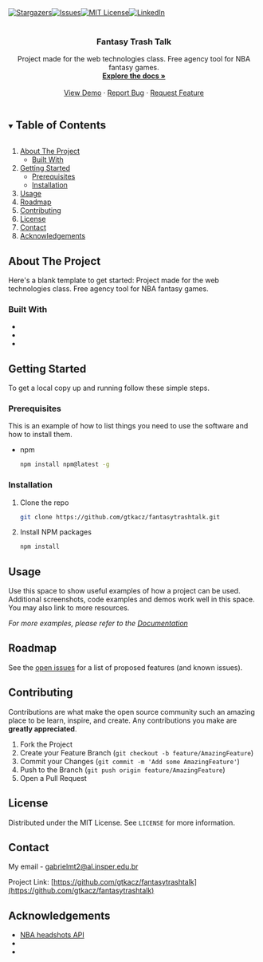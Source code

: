 <!--
*** Thanks for checking out the Best-README-Template. If you have a suggestion
*** that would make this better, please fork the repo and create a pull request
*** or simply open an issue with the tag "enhancement".
*** Thanks again! Now go create something AMAZING! :D
***
***
***
*** To avoid retyping too much info. Do a search and replace for the following:
*** gtkacz, fantasytrashtalk, twitter_handle, gabrielmt2@al.insper.edu.br, Fantasy Trash Talk, Project made for the web technologies class. Free agency tool for NBA fantasy games.
-->



<!-- PROJECT SHIELDS -->
<!--
*** I'm using markdown "reference style" links for readability.
*** Reference links are enclosed in brackets [ ] instead of parentheses ( ).
*** See the bottom of this document for the declaration of the reference variables
*** for contributors-url, forks-url, etc. This is an optional, concise syntax you may use.
*** https://www.markdownguide.org/basic-syntax/#reference-style-links
-->
<!-- [![Stargazers][stars-shield]][https://github.com/gtkacz/fantasytrashtalk/stargazers]
[![Issues][issues-shield]][https://github.com/gtkacz/fantasytrashtalk/issues]
[![MIT License][license-shieldhttps://github.com/gtkacz/fantasytrashtalk/blob/main/LICENSE]
[![LinkedIn][linkedin-shield]][https://www.linkedin.com/in/gabriel-tkacz-7877a8194/] -->

<div style="display: flex;flex-direction:row">
  <a href="https://github.com/gtkacz/fantasytrashtalk/stargazers"><img src="https://img.shields.io/github/stars/gtkacz/fantasytrashtalk.svg?style=for-the-badge" alt="Stargazers"></a>
  <a href="https://github.com/gtkacz/fantasytrashtalk/issues"><img src="https://img.shields.io/github/issues/gtkacz/fantasytrashtalk.svg?style=for-the-badge" alt="Issues"></a>
  <a href="https://github.com/gtkacz/fantasytrashtalk/blob/main/LICENSE"><img src="https://img.shields.io/github/license/gtkacz/fantasytrashtalk.svg?style=for-the-badge" alt="MIT License"></a>
  <a href="https://www.linkedin.com/in/gabriel-tkacz-7877a8194/"><img src="https://img.shields.io/badge/-LinkedIn-black.svg?style=for-the-badge&logo=linkedin&colorB=555" alt="LinkedIn"></a>
</div>

<!-- PROJECT LOGO -->
<br />
<p align="center">
  <!-- <a href="https://github.com/gtkacz/fantasytrashtalk">
    <img src="images/logo.png" alt="Logo" width="80" height="80">
  </a> -->

  <h3 align="center">Fantasy Trash Talk</h3>

  <p align="center">
    Project made for the web technologies class. Free agency tool for NBA fantasy games.
    <br />
    <a href="https://github.com/gtkacz/fantasytrashtalk"><strong>Explore the docs »</strong></a>
    <br />
    <br />
    <a href="https://github.com/gtkacz/fantasytrashtalk">View Demo</a>
    ·
    <a href="https://github.com/gtkacz/fantasytrashtalk/issues">Report Bug</a>
    ·
    <a href="https://github.com/gtkacz/fantasytrashtalk/issues">Request Feature</a>
  </p>
</p>



<!-- TABLE OF CONTENTS -->
<details open="open">
  <summary><h2 style="display: inline-block">Table of Contents</h2></summary>
  <ol>
    <li>
      <a href="#about-the-project">About The Project</a>
      <ul>
        <li><a href="#built-with">Built With</a></li>
      </ul>
    </li>
    <li>
      <a href="#getting-started">Getting Started</a>
      <ul>
        <li><a href="#prerequisites">Prerequisites</a></li>
        <li><a href="#installation">Installation</a></li>
      </ul>
    </li>
    <li><a href="#usage">Usage</a></li>
    <li><a href="#roadmap">Roadmap</a></li>
    <li><a href="#contributing">Contributing</a></li>
    <li><a href="#license">License</a></li>
    <li><a href="#contact">Contact</a></li>
    <li><a href="#acknowledgements">Acknowledgements</a></li>
  </ol>
</details>



<!-- ABOUT THE PROJECT -->
## About The Project

<!-- [![Product Name Screen Shot][product-screenshot]](https://example.com) -->

Here's a blank template to get started:
Project made for the web technologies class. Free agency tool for NBA fantasy games.


### Built With

* []()
* []()
* []()



<!-- GETTING STARTED -->
## Getting Started

To get a local copy up and running follow these simple steps.

### Prerequisites

This is an example of how to list things you need to use the software and how to install them.
* npm
  ```sh
  npm install npm@latest -g
  ```

### Installation

1. Clone the repo
   ```sh
   git clone https://github.com/gtkacz/fantasytrashtalk.git
   ```
2. Install NPM packages
   ```sh
   npm install
   ```



<!-- USAGE EXAMPLES -->
## Usage

Use this space to show useful examples of how a project can be used. Additional screenshots, code examples and demos work well in this space. You may also link to more resources.

_For more examples, please refer to the [Documentation](https://example.com)_



<!-- ROADMAP -->
## Roadmap

See the [open issues](https://github.com/gtkacz/fantasytrashtalk/issues) for a list of proposed features (and known issues).



<!-- CONTRIBUTING -->
## Contributing

Contributions are what make the open source community such an amazing place to be learn, inspire, and create. Any contributions you make are **greatly appreciated**.

1. Fork the Project
2. Create your Feature Branch (`git checkout -b feature/AmazingFeature`)
3. Commit your Changes (`git commit -m 'Add some AmazingFeature'`)
4. Push to the Branch (`git push origin feature/AmazingFeature`)
5. Open a Pull Request



<!-- LICENSE -->
## License

Distributed under the MIT License. See `LICENSE` for more information.



<!-- CONTACT -->
## Contact

My email - gabrielmt2@al.insper.edu.br

Project Link: [https://github.com/gtkacz/fantasytrashtalk](https://github.com/gtkacz/fantasytrashtalk)



<!-- ACKNOWLEDGEMENTS -->
## Acknowledgements

* [NBA headshots API](https://nba-players.herokuapp.com/)
* []()
* []()





<!-- MARKDOWN LINKS & IMAGES -->
<!-- https://www.markdownguide.org/basic-syntax/#reference-style-links -->
[contributors-shield]: https://img.shields.io/github/contributors/gtkacz/fantasytrashtalk.svg?style=for-the-badge
[contributors-url]: https://github.com/gtkacz/fantasytrashtalk/graphs/contributors
[forks-shield]: https://img.shields.io/github/forks/gtkacz/fantasytrashtalk.svg?style=for-the-badge
[forks-url]: https://github.com/gtkacz/fantasytrashtalk/network/members
[stars-shield]: https://img.shields.io/github/stars/gtkacz/fantasytrashtalk.svg?style=for-the-badge
[stars-url]: https://github.com/gtkacz/fantasytrashtalk/stargazers
[issues-shield]: https://img.shields.io/github/issues/gtkacz/fantasytrashtalk.svg?style=for-the-badge
[issues-url]: https://github.com/gtkacz/fantasytrashtalk/issues
[license-shield]: https://img.shields.io/github/license/gtkacz/fantasytrashtalk.svg?style=for-the-badge
[license-url]: https://github.com/gtkacz/fantasytrashtalk/blob/master/LICENSE.txt
[linkedin-shield]: https://img.shields.io/badge/-LinkedIn-black.svg?style=for-the-badge&logo=linkedin&colorB=555
[linkedin-url]: https://linkedin.com/in/gtkacz